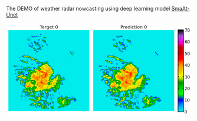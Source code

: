 The DEMO of weather radar nowcasting using deep learning model [SmaAt-Unet](https://github.com/HansBambel/SmaAt-UNet)

![](img/case01.gif)
